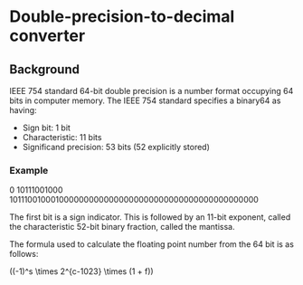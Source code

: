 # Double-precision-to-decimal converter

## Background
 IEEE 754 standard 64-bit double precision is a number format occupying  64 bits in computer memory.
 The IEEE 754 standard specifies a binary64 as having:

 - Sign bit: 1 bit
 - Characteristic: 11 bits
 - Significand precision: 53 bits (52 explicitly stored)

### Example

0 10111001000 1011100100010000000000000000000000000000000000000000

The first bit is a sign indicator.
This is followed by an 11-bit exponent, called the characteristic
52-bit binary fraction, called the mantissa.

The formula used to calculate the floating point number from the 64 bit is as follows:

\((-1)^s \times 2^{c-1023} \times (1 + f)\)
